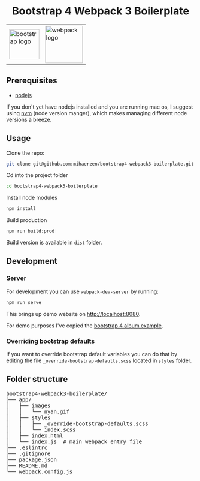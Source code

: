 <div style="text-align:center">

<h1>Bootstrap 4 Webpack 3 Boilerplate</h1>

<table style="border: none;margin:0 auto;">
  <tr style="border: none;">
    <td style="border: none;">
      <img src="https://v4-alpha.getbootstrap.com/assets/brand/bootstrap-solid.svg" alt="bootstrap logo" width=80/>
    </td>
    <td style="border: none;">
      <img src="https://github.com/webpack/media/blob/master/logo/icon-square-big.png?raw=true" alt="webpack logo" width=100/>
    </td>
  </tr>
</table>

</div>

## Prerequisites
- [nodejs](https://nodejs.org/)

If you don't yet have nodejs installed and you are running mac os, I suggest using [nvm](https://github.com/creationix/nvm) (node version manger), which makes managing different node versions a breeze.

## Usage

Clone the repo:

```bash
git clone git@github.com:mihaerzen/bootstrap4-webpack3-boilerplate.git
```

Cd into the project folder

```bash
cd bootstrap4-webpack3-boilerplate
```

Install node modules

```bash
npm install
```

Build production

```bash
npm run build:prod
```

Build version is available in `dist` folder.

## Development

### Server

For development you can use `webpack-dev-server` by running:

```bash
npm run serve
```

This brings up demo website on [http://localhost:8080](http://localhost:8080).

For demo purposes I've copied the [bootstrap 4 album example](https://v4-alpha.getbootstrap.com/examples/album).

### Overriding bootstrap defaults

If you want to override bootstrap default variables you can do that by editing the file `_override-bootstrap-defaults.scss` located in `styles` folder.

## Folder structure

<pre>
bootstrap4-webpack3-boilerplate/
├── app/
│   ├── images
│   │   └── nyan.gif
│   ├── styles
│   │   ├── _override-bootstrap-defaults.scss
│   │   └── index.scss
│   ├── index.html
│   └── index.js  # main webpack entry file
├── .eslintrc
├── .gitignore
├── package.json
├── README.md
└── webpack.config.js
</pre>